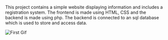 This project contains a simple website displaying information and includes a registration system. The frontend is made using HTML, CSS and the backend is made using php. The backend is connected to an sql database which is used to store and access data.

![First Gif](firstgif.gif)